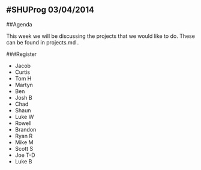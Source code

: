 #SHUProg 03/04/2014
---
##Agenda

This week we will be discussing the projects that we would like to do. These can be found in projects.md .


###Register
- Jacob
- Curtis
- Tom H
- Martyn
- Ben
- Josh B
- Chad
- Shaun
- Luke W
- Rowell
- Brandon
- Ryan R
- Mike M
- Scott S
- Joe T-D
- Luke B
